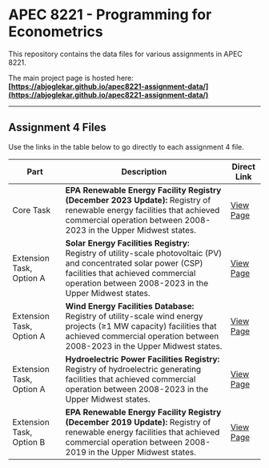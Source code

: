 # APEC 8221 - Programming for Econometrics

This repository contains the data files for various assignments in APEC 8221. 

The main project page is hosted here: **[https://abjoglekar.github.io/apec8221-assignment-data/](https://abjoglekar.github.io/apec8221-assignment-data/)**

--- 

## Assignment 4 Files

Use the links in the table below to go directly to each assignment 4 file.

| Part                | Description                                                                                                 | Direct Link               |
| ------------------- | ----------------------------------------------------------------------------------------------------------- | ------------------------- |
| Core Task | **EPA Renewable Energy Facility Registry (December 2023 Update):** Registry of renewable energy facilities that achieved commercial operation between 2008-2023 in the Upper Midwest states. | [View Page](https://abjoglekar.github.io/apec8221-assignment-data/assignment4/epa_renewable_facilities_2023.html) |
| Extension Task, Option A | **Solar Energy Facilities Registry:** Registry of utility-scale photovoltaic (PV) and concentrated solar power (CSP) facilities that achieved commercial operation between 2008-2023 in the Upper Midwest states. | [View Page](https://abjoglekar.github.io/apec8221-assignment-data/assignment4/epa_solar_facilities.html) |
| Extension Task, Option A | **Wind Energy Facilities Database:** Registry of utility-scale wind energy projects (≥1 MW capacity) facilities that achieved commercial operation between 2008-2023 in the Upper Midwest states. | [View Page](https://abjoglekar.github.io/apec8221-assignment-data/assignment4/epa_wind_facilities.html) |
| Extension Task, Option A | **Hydroelectric Power Facilities Registry:** Registry of hydroelectric generating facilities that achieved commercial operation between 2008-2023 in the Upper Midwest states. | [View Page](https://abjoglekar.github.io/apec8221-assignment-data/assignment4/epa_hydro_facilities.html) |
| Extension Task, Option B | **EPA Renewable Energy Facility Registry (December 2019 Update):** Registry of renewable energy facilities that achieved commercial operation between 2008-2019 in the Upper Midwest states. | [View Page](https://abjoglekar.github.io/apec8221-assignment-data/assignment4/epa_renewable_facilities_2019.html) |
